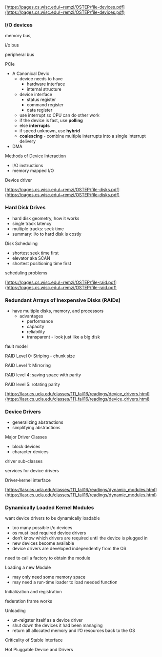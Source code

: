 [https://pages.cs.wisc.edu/~remzi/OSTEP/file-devices.pdf](https://pages.cs.wisc.edu/~remzi/OSTEP/file-devices.pdf)

### I/O devices

memory bus,

i/o bus

peripheral bus

PCIe

- A Canonical Devic
    - device needs to have
        - hardware interface
        - internal structure
    - device interface
        - status register
        - command register
        - data register
    - use interrupt so CPU can do other work
    - if the device is fast, use **polling**
    - else **interrupts**
    - if speed unknown, use **hybrid**
    - **coalescing** - combine multiple interrupts into a single interrupt delivery
- DMA

Methods of Device Interaction

- I/O instructions
- memory mapped I/O

Device driver

[https://pages.cs.wisc.edu/~remzi/OSTEP/file-disks.pdf](https://pages.cs.wisc.edu/~remzi/OSTEP/file-disks.pdf)

### Hard Disk Drives

- hard disk geometry, how it works
- single track latency
- multiple tracks: seek time
- summary: i/o to hard disk is costly

Disk Scheduling

- shortest seek time first
- elevator aka SCAN
- shortest positioning time first

scheduling problems

[https://pages.cs.wisc.edu/~remzi/OSTEP/file-raid.pdf](https://pages.cs.wisc.edu/~remzi/OSTEP/file-raid.pdf)

### Redundant Arrays of Inexpensive Disks (RAIDs)

- have multiple disks, memory, and processors
    - advantages
        - performance
        - capacity
        - reliability
        - transparent - look just like a big disk

fault model

RAID Level 0: Striping - chunk size

RAID Level 1: Mirroring

RAID level 4: saving space with parity

RAID level 5: rotating parity

[https://lasr.cs.ucla.edu/classes/111_fall16/readings/device_drivers.html](https://lasr.cs.ucla.edu/classes/111_fall16/readings/device_drivers.html)

### Device Drivers

- generalizing abstractions
- simplifying abstractions

Major Driver Classes

- block devices
- character devices

driver sub-classes

services for device drivers

Driver-kernel interface

[https://lasr.cs.ucla.edu/classes/111_fall16/readings/dynamic_modules.html](https://lasr.cs.ucla.edu/classes/111_fall16/readings/dynamic_modules.html)

### Dynamically Loaded Kernel Modules

want device drivers to be dynamically loadable

- too many possible i/o devices
- os must load required device drivers
- don’t know which drivers are required until the device is plugged in
- new devices become available
- device drivers are developed independently from the OS

need to call a factory to obtain the module

Loading a new Module

- may only need some memory space
- may need a run-time loader to load needed function

Initialization and registration

federation frame works

Unloading

- un-reigster itself as a device driver
- shut down the devices it had been managing
- return all allocated memory and I’O resources back to the OS

Criticality of Stable Interface

Hot Pluggable Device and Drivers